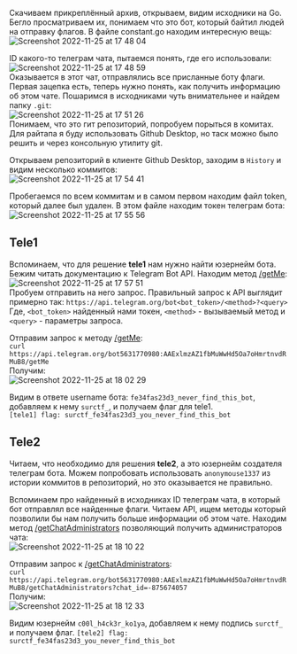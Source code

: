 Скачиваем прикреплённый архив, открываем, видим исходники на Go. Бегло просматриваем их, понимаем что это бот, который байтил людей на отправку флагов. В файле constant.go находим интересную вещь:  
![Screenshot 2022-11-25 at 17 48 04](https://user-images.githubusercontent.com/24609869/204008804-29863eec-3852-405c-b594-6fea8f56a1a0.png)

ID какого-то телеграм чата, пытаемся понять, где его использовали:  
![Screenshot 2022-11-25 at 17 48 59](https://user-images.githubusercontent.com/24609869/204008944-d2bb326e-f11e-471a-ae78-61e09eba9611.png)  
Оказывается в этот чат, отправлялись все присланные боту флаги. Первая зацепка есть, теперь нужно понять, как получить информацию об этом чате. Пошаримся в исходниками чуть внимательнее и найдем папку `.git`:  
![Screenshot 2022-11-25 at 17 51 26](https://user-images.githubusercontent.com/24609869/204010025-52bfcb79-89ef-41a7-832a-4183f30f0f49.png)  
Понимаем, что это гит репозиторий, попробуем порыться в комитах. Для райтапа я буду использовать Github Desktop, но таск можно было решить и через консольную утилиту git.  

Открываем репозиторий в клиенте Github Desktop, заходим в `History` и видим несколько коммитов:  
![Screenshot 2022-11-25 at 17 54 41](https://user-images.githubusercontent.com/24609869/204010451-ede96cfc-7160-44b8-9ef8-05a684508ffe.png)  

Пробегаемся по всем коммитам и в самом первом находим файл token, который далее был удален. В этом файле находим токен телеграм бота:  
![Screenshot 2022-11-25 at 17 55 56](https://user-images.githubusercontent.com/24609869/204010667-37c90df8-176c-4803-874b-ac21dc700b50.png)

## Tele1
Вспоминаем, что для решение **tele1** нам нужно найти юзернейм бота. Бежим читать документацию к Telegram Bot API. Находим метод [/getMe](https://core.telegram.org/bots/api#getme):  
![Screenshot 2022-11-25 at 17 57 51](https://user-images.githubusercontent.com/24609869/204010989-1b4a7269-fbfb-4866-a0c1-1d767cfcda9d.png)  
Пробуем отправить на него запрос. Правильный запрос к API выглядит примерно так:
`https://api.telegram.org/bot<bot_token>/<method>?<query>`  
Где, `<bot_token>` найденный нами токен, `<method>` - вызываемый метод и `<query>` - параметры запроса.  

Отправим запрос к методу [/getMe](https://core.telegram.org/bots/api#getme):  
`curl https://api.telegram.org/bot5631770980:AAExlmzAZ1fbMuWwHd5Oa7oHmrtnvdRMuB8/getMe`  
Получим:  
![Screenshot 2022-11-25 at 18 02 29](https://user-images.githubusercontent.com/24609869/204011749-d91d5ce4-cd11-430a-b496-9b29f9ceef3a.png)

Видим в ответе username бота: `fe34fas23d3_never_find_this_bot`, добавляем к нему `surctf_`, и получаем флаг для tele1.  
`[tele1] flag: surctf_fe34fas23d3_you_never_find_this_bot`

## Tele2
Читаем, что необходимо для решения **tele2**, а это юзернейм создателя телеграм бота. Можем попробовать использовать `anonymouse1337` из истории коммитов в репозиторий, но это оказывается не правильно.  

Вспоминаем про найденный в исходниках ID телеграм чата, в который бот отправлял все найденные флаги. Читаем API, ищем методы который позволили бы нам получить больше информации об этом чате. Находим метод [/getChatAdministrators](https://core.telegram.org/bots/api#getchatadministrators) позволяющий получить администраторов чата:  
![Screenshot 2022-11-25 at 18 10 22](https://user-images.githubusercontent.com/24609869/204013207-4c23b9cc-18af-40ec-9eed-90fd4776e002.png)  

Отправим запрос к [/getChatAdministrators](https://core.telegram.org/bots/api#getchatadministrators):  
`curl https://api.telegram.org/bot5631770980:AAExlmzAZ1fbMuWwHd5Oa7oHmrtnvdRMuB8/getChatAdministrators?chat_id=-875674057`  
Получим:  
![Screenshot 2022-11-25 at 18 12 33](https://user-images.githubusercontent.com/24609869/204013600-f193c422-f20d-4df5-9141-8dc93732aa23.png)  

Видим юзернейм `c00l_h4ck3r_ko1ya`, добавляем к нему подпись `surctf_` и получаем флаг.
`[tele2] flag: surctf_fe34fas23d3_you_never_find_this_bot`



